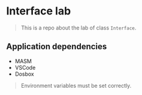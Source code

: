 # Interface lab

> This is a repo about the lab of class `Interface`.

## Application dependencies

- MASM
- VSCode
- Dosbox

> Environment variables must be set correctly.
